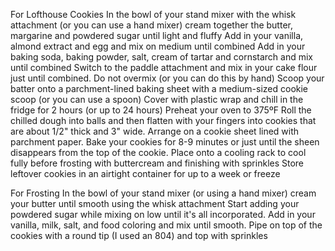 For Lofthouse Cookies
In the bowl of your stand mixer with the whisk attachment (or you can use a hand mixer) cream together the butter, margarine and powdered sugar until light and fluffy
Add in your vanilla, almond extract and egg and mix on medium until combined
Add in your baking soda, baking powder, salt, cream of tartar and cornstarch and mix until combined
Switch to the paddle attachment and mix in your cake flour just until combined. Do not overmix (or you can do this by hand)
Scoop your batter onto a parchment-lined baking sheet with a medium-sized cookie scoop (or you can use a spoon)
Cover with plastic wrap and chill in the fridge for 2 hours (or up to 24 hours)
Preheat your oven to 375ºF
Roll the chilled dough into balls and then flatten with your fingers into cookies that are about 1/2" thick and 3" wide. Arrange on a cookie sheet lined with parchment paper.
Bake your cookies for 8-9 minutes or just until the sheen disappears from the top of the cookie. Place onto a cooling rack to cool fully before frosting with buttercream and finishing with sprinkles
Store leftover cookies in an airtight container for up to a week or freeze

For Frosting
In the bowl of your stand mixer (or using a hand mixer) cream your butter until smooth using the whisk attachment
Start adding your powdered sugar while mixing on low until it's all incorporated.
Add in your vanilla, milk, salt, and food coloring and mix until smooth.
Pipe on top of the cookies with a round tip (I used an 804) and top with sprinkles